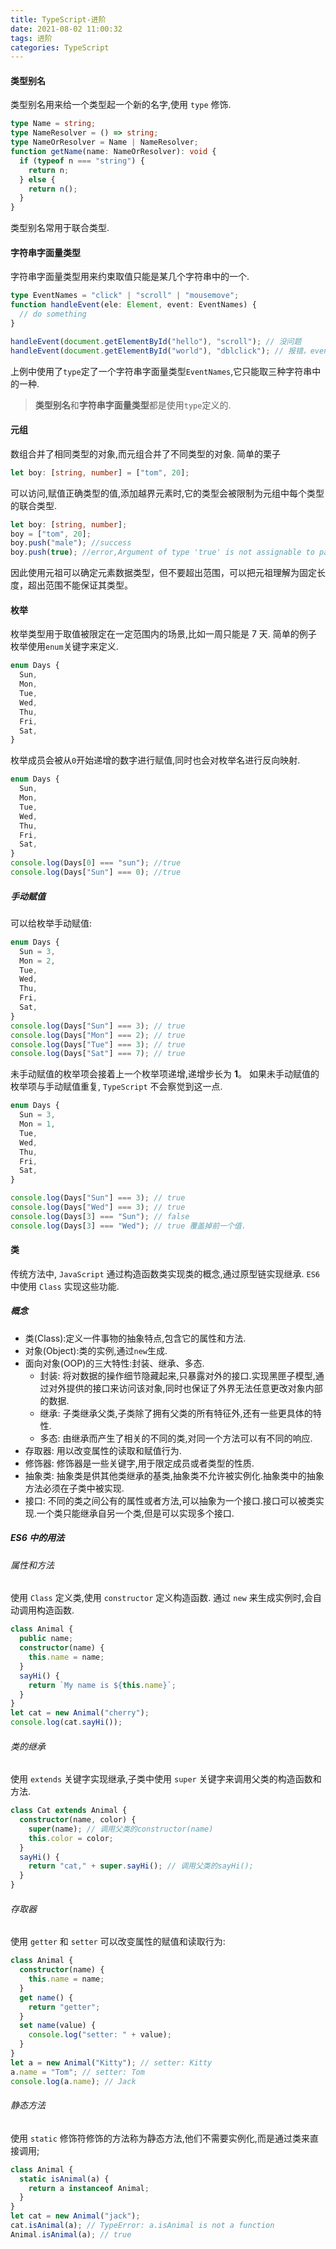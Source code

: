 ```yaml
---
title: TypeScript-进阶
date: 2021-08-02 11:00:32
tags: 进阶
categories: TypeScript
---
```


#### 类型别名

类型别名用来给一个类型起一个新的名字,使用 `type` 修饰.

```ts
type Name = string;
type NameResolver = () => string;
type NameOrResolver = Name | NameResolver;
function getName(name: NameOrResolver): void {
  if (typeof n === "string") {
    return n;
  } else {
    return n();
  }
}
```

类型别名常用于联合类型.

#### 字符串字面量类型

字符串字面量类型用来约束取值只能是某几个字符串中的一个.

```ts
type EventNames = "click" | "scroll" | "mousemove";
function handleEvent(ele: Element, event: EventNames) {
  // do something
}

handleEvent(document.getElementById("hello"), "scroll"); // 没问题
handleEvent(document.getElementById("world"), "dblclick"); // 报错，event 不能为 'dblclick'
```

上例中使用了`type`定了一个字符串字面量类型`EventNames`,它只能取三种字符串中的一种.

> **类型别名**和**字符串字面量类型**都是使用`type`定义的.

#### 元组

数组合并了相同类型的对象,而元组合并了不同类型的对象.
简单的栗子

```ts
let boy: [string, number] = ["tom", 20];
```

可以访问,赋值正确类型的值,添加越界元素时,它的类型会被限制为元组中每个类型的联合类型.

```ts
let boy: [string, number];
boy = ["tom", 20];
boy.push("male"); //success
boy.push(true); //error,Argument of type 'true' is not assignable to parameter of type 'string | number'.
```

因此使用元祖可以确定元素数据类型，但不要超出范围，可以把元祖理解为固定长度，超出范围不能保证其类型。

#### 枚举

枚举类型用于取值被限定在一定范围内的场景,比如一周只能是 7 天.
简单的例子
枚举使用`enum`关键字来定义.

```ts
enum Days {
  Sun,
  Mon,
  Tue,
  Wed,
  Thu,
  Fri,
  Sat,
}
```

枚举成员会被从`0`开始递增的数字进行赋值,同时也会对枚举名进行反向映射.

```ts
enum Days {
  Sun,
  Mon,
  Tue,
  Wed,
  Thu,
  Fri,
  Sat,
}
console.log(Days[0] === "sun"); //true
console.log(Days["Sun"] === 0); //true
```

##### 手动赋值

可以给枚举手动赋值:

```ts
enum Days {
  Sun = 3,
  Mon = 2,
  Tue,
  Wed,
  Thu,
  Fri,
  Sat,
}
console.log(Days["Sun"] === 3); // true
console.log(Days["Mon"] === 2); // true
console.log(Days["Tue"] === 3); // true
console.log(Days["Sat"] === 7); // true
```

未手动赋值的枚举项会接着上一个枚举项递增,递增步长为 **1**。
如果未手动赋值的枚举项与手动赋值重复, `TypeScript` 不会察觉到这一点.

```ts
enum Days {
  Sun = 3,
  Mon = 1,
  Tue,
  Wed,
  Thu,
  Fri,
  Sat,
}

console.log(Days["Sun"] === 3); // true
console.log(Days["Wed"] === 3); // true
console.log(Days[3] === "Sun"); // false
console.log(Days[3] === "Wed"); // true 覆盖掉前一个值.
```

#### 类

传统方法中, `JavaScript` 通过构造函数类实现类的概念,通过原型链实现继承.
`ES6` 中使用 `Class` 实现这些功能.

##### 概念

- 类(Class):定义一件事物的抽象特点,包含它的属性和方法.
- 对象(Object):类的实例,通过`new`生成.
- 面向对象(OOP)的三大特性:封装、继承、多态.
  - 封装: 将对数据的操作细节隐藏起来,只暴露对外的接口.实现黑匣子模型,通过对外提供的接口来访问该对象,同时也保证了外界无法任意更改对象内部的数据.
  - 继承: 子类继承父类,子类除了拥有父类的所有特征外,还有一些更具体的特性.
  - 多态: 由继承而产生了相关的不同的类,对同一个方法可以有不同的响应.
- 存取器: 用以改变属性的读取和赋值行为.
- 修饰器: 修饰器是一些关键字,用于限定成员或者类型的性质.
- 抽象类: 抽象类是供其他类继承的基类,抽象类不允许被实例化.抽象类中的抽象方法必须在子类中被实现.
- 接口: 不同的类之间公有的属性或者方法,可以抽象为一个接口.接口可以被类实现.一个类只能继承自另一个类,但是可以实现多个接口.

##### ES6 中的用法

###### 属性和方法

使用 `Class` 定义类,使用 `constructor` 定义构造函数.
通过 `new` 来生成实例时,会自动调用构造函数.

```ts
class Animal {
  public name;
  constructor(name) {
    this.name = name;
  }
  sayHi() {
    return `My name is ${this.name}`;
  }
}
let cat = new Animal("cherry");
console.log(cat.sayHi());
```

###### 类的继承

使用 `extends` 关键字实现继承,子类中使用 `super` 关键字来调用父类的构造函数和方法.

```ts
class Cat extends Animal {
  constructor(name, color) {
    super(name); // 调用父类的constructor(name)
    this.color = color;
  }
  sayHi() {
    return "cat," + super.sayHi(); // 调用父类的sayHi();
  }
}
```

###### 存取器

使用 `getter` 和 `setter` 可以改变属性的赋值和读取行为:

```ts
class Animal {
  constructor(name) {
    this.name = name;
  }
  get name() {
    return "getter";
  }
  set name(value) {
    console.log("setter: " + value);
  }
}
let a = new Animal("Kitty"); // setter: Kitty
a.name = "Tom"; // setter: Tom
console.log(a.name); // Jack
```

###### 静态方法

使用 `static` 修饰符修饰的方法称为静态方法,他们不需要实例化,而是通过类来直接调用;

```ts
class Animal {
  static isAnimal(a) {
    return a instanceof Animal;
  }
}
let cat = new Animal("jack");
cat.isAnimal(a); // TypeError: a.isAnimal is not a function
Animal.isAnimal(a); // true
```
